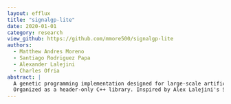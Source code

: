 ```yaml
---
layout: efflux
title: "signalgp-lite"
date: 2020-01-01
category: research
view_github: https://github.com/mmore500/signalgp-lite
authors:
  - Matthew Andres Moreno
  - Santiago Rodriguez Papa
  - Alexander Lalejini
  - Charles Ofria
abstract: |
  A genetic programming implementation designed for large-scale artificial life applications.
  Organized as a header-only C++ library. Inspired by Alex Lalejini's SignalGP.
---
```

